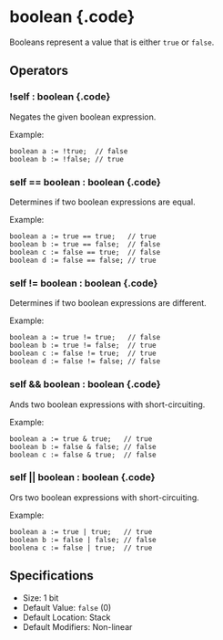 # boolean {.code}
Booleans represent a value that is either `true` or `false`.

## Operators

### !self : boolean {.code}

Negates the given boolean expression. 

Example: 
```bismuth 
boolean a := !true;  // false 
boolean b := !false; // true 
```

### self == boolean : boolean {.code}

Determines if two boolean expressions are equal. 

Example: 
```bismuth 
boolean a := true == true;   // true 
boolean b := true == false;  // false
boolean c := false == true;  // false 
boolean d := false == false; // true
```

### self != boolean : boolean {.code}

Determines if two boolean expressions are different. 

Example: 
```bismuth 
boolean a := true != true;   // false 
boolean b := true != false;  // true 
boolean c := false != true;  // true 
boolean d := false != false; // false
```

### self && boolean : boolean {.code}

Ands two boolean expressions with short-circuiting. 

Example:
```bismuth
boolean a := true & true;   // true 
boolean b := false & false; // false 
boolean c := false & true;  // false 
```

### self || boolean : boolean {.code}

Ors two boolean expressions with short-circuiting. 

Example: 
```bismuth 
boolean a := true | true;   // true 
boolean b := false | false; // false 
boolena c := false | true;  // true
```

## Specifications 
* Size: 1 bit
* Default Value: `false` (0) 
* Default Location: Stack 
* Default Modifiers: Non-linear 



